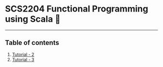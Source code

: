 # SCS2204 Functional Programming using Scala 🐳
***

## Table of contents
1. [Tutorial - 2](https://github.com/Mohamedizzath/SCS2204-Functional-Programming/tree/master/Tutorial_02)
2. [Tutorial - 3](https://github.com/Mohamedizzath/SCS2204-Functional-Programming/tree/master/Tutorial_03)